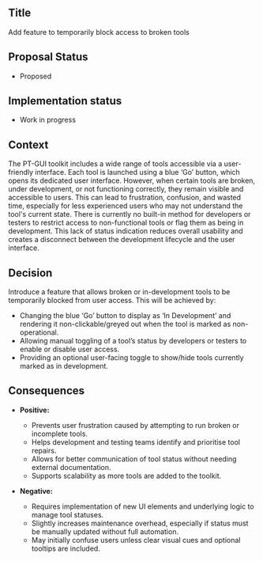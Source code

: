 ## Title

Add feature to temporarily block access to broken tools

## Proposal Status

-   Proposed

## Implementation status

-   Work in progress

## Context

The PT-GUI toolkit includes a wide range of tools accessible via a user-friendly interface. Each tool is launched using a blue ‘Go’ button, which opens its dedicated user interface. However, when certain tools are broken, under development, or not functioning correctly, they remain visible and accessible to users. This can lead to frustration, confusion, and wasted time, especially for less experienced users who may not understand the tool's current state.
There is currently no built-in method for developers or testers to restrict access to non-functional tools or flag them as being in development. This lack of status indication reduces overall usability and creates a disconnect between the development lifecycle and the user interface.

## Decision

Introduce a feature that allows broken or in-development tools to be temporarily blocked from user access. This will be achieved by:

-   Changing the blue ‘Go’ button to display as ‘In Development’ and rendering it non-clickable/greyed out when the tool is marked as non-operational.
-   Allowing manual toggling of a tool’s status by developers or testers to enable or disable user access.
-   Providing an optional user-facing toggle to show/hide tools currently marked as in development.

## Consequences

-   **Positive:**

    -   Prevents user frustration caused by attempting to run broken or incomplete tools.
    -   Helps development and testing teams identify and prioritise tool repairs.
    -   Allows for better communication of tool status without needing external documentation.
    -   Supports scalability as more tools are added to the toolkit.

-   **Negative:**
    -   Requires implementation of new UI elements and underlying logic to manage tool statuses.
    -   Slightly increases maintenance overhead, especially if status must be manually updated without full automation.
    -   May initially confuse users unless clear visual cues and optional tooltips are included.
